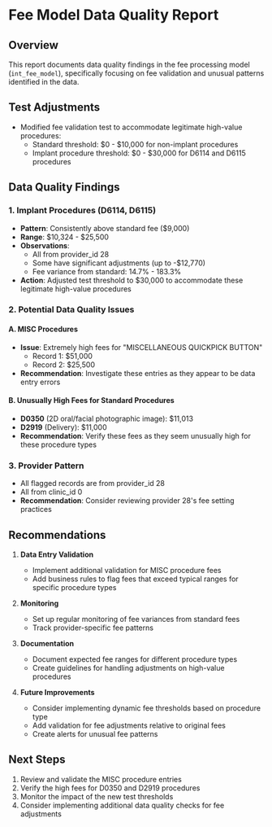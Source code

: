 # Fee Model Data Quality Report

## Overview
This report documents data quality findings in the fee processing model (`int_fee_model`), specifically focusing on fee validation and unusual patterns identified in the data.

## Test Adjustments
- Modified fee validation test to accommodate legitimate high-value procedures:
  - Standard threshold: $0 - $10,000 for non-implant procedures
  - Implant procedure threshold: $0 - $30,000 for D6114 and D6115 procedures

## Data Quality Findings

### 1. Implant Procedures (D6114, D6115)
- **Pattern**: Consistently above standard fee ($9,000)
- **Range**: $10,324 - $25,500
- **Observations**:
  - All from provider_id 28
  - Some have significant adjustments (up to -$12,770)
  - Fee variance from standard: 14.7% - 183.3%
- **Action**: Adjusted test threshold to $30,000 to accommodate these legitimate high-value procedures

### 2. Potential Data Quality Issues

#### A. MISC Procedures
- **Issue**: Extremely high fees for "MISCELLANEOUS QUICKPICK BUTTON"
  - Record 1: $51,000
  - Record 2: $25,500
- **Recommendation**: Investigate these entries as they appear to be data entry errors

#### B. Unusually High Fees for Standard Procedures
- **D0350** (2D oral/facial photographic image): $11,013
- **D2919** (Delivery): $11,000
- **Recommendation**: Verify these fees as they seem unusually high for these procedure types

### 3. Provider Pattern
- All flagged records are from provider_id 28
- All from clinic_id 0
- **Recommendation**: Consider reviewing provider 28's fee setting practices

## Recommendations

1. **Data Entry Validation**
   - Implement additional validation for MISC procedure fees
   - Add business rules to flag fees that exceed typical ranges for specific procedure types

2. **Monitoring**
   - Set up regular monitoring of fee variances from standard fees
   - Track provider-specific fee patterns

3. **Documentation**
   - Document expected fee ranges for different procedure types
   - Create guidelines for handling adjustments on high-value procedures

4. **Future Improvements**
   - Consider implementing dynamic fee thresholds based on procedure type
   - Add validation for fee adjustments relative to original fees
   - Create alerts for unusual fee patterns

## Next Steps
1. Review and validate the MISC procedure entries
2. Verify the high fees for D0350 and D2919 procedures
3. Monitor the impact of the new test thresholds
4. Consider implementing additional data quality checks for fee adjustments 